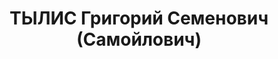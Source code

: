 ---
title: ТЫЛИС Григорий Семенович (Самойлович)
description: "Род. в 1894, Одесса, еврей, обр.: среднее, б/п. Проживал: Москва, ул.\
  \ 3-я Тверская-Ямская, д. 21/23, кв. 26. Зам. уполномоченного Всесоюзной торговой\
  \ палаты в Париже. \n  Арестован 12.04.1937. Обв.: шпионаж. Приговор: ВК ВС СССР,\
  \ 26.10.1937 – ВМН. Расстрелян 26.10.1937, г.Москва. \n  Реабилитирован ГВП СССР\
  \ 18.07.1991"
---